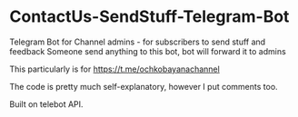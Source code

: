 # ContactUs-SendStuff-Telegram-Bot

Telegram Bot for Channel admins - for subscribers to send stuff and feedback
Someone send anything to this bot, bot will forward it to admins


This particularly is for https://t.me/ochkobayanachannel

The code is pretty much self-explanatory, however I put comments too.

Built on telebot API.
